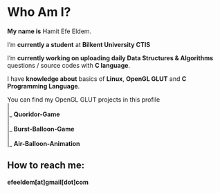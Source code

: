 # Who Am I?
**My name is** Hamit Efe Eldem. 

I’m **currently a student** at **Bilkent University CTIS**

I’m **currently working on uploading daily Data Structures & Algorithms** questions / source codes with **C language**.

I have **knowledge about** basics of **Linux**, **OpenGL GLUT** and **C Programming Language**.

You can find my OpenGL GLUT projects in this profile<br />
|<br />
|_ **Quoridor-Game** <br />
|<br />
|_ **Burst-Balloon-Game**<br />
|<br />
|_ **Air-Balloon-Animation**<br />


## How to reach me: 
**efeeldem[at]gmail[dot]com**








<!--
**HamitEldem/HamitEldem** is a ✨ _special_ ✨ repository because its `README.md` (this file) appears on your GitHub profile.

Here are some ideas to get you started:

- 🔭 I’m currently working on ...
- 🌱 I’m currently learning ...
- 👯 I’m looking to collaborate on ...
- 🤔 I’m looking for help with ...
- 💬 Ask me about ...
- 📫 How to reach me: ...
- 😄 Pronouns: ...
- ⚡ Fun fact: ...
-->
